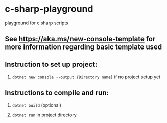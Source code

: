 # c-sharp-playground
playground for c sharp scripts

## See https://aka.ms/new-console-template for more information regarding basic template used

## Instruction to set up project:

1) `dotnet new console --output {Directory name}` if no project setup yet

## Instructions to compile and run:

1) `dotnet build` (optional)

2) `dotnet run` in project directory
